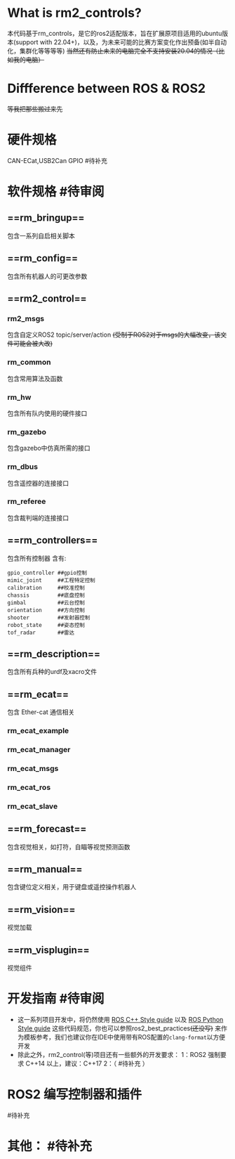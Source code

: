 # What is rm2_controls?
本代码基于rm_controls，是它的ros2适配版本，旨在扩展原项目适用的ubuntu版本(support with 22.04+)，以及，为未来可能的比赛方案变化作出预备(如半自动化，集群化等等等等)
~~当然还有防止未来的电脑完全不支持安装20.04的情况（比如我的电脑）~~
# Diffference between ROS & ROS2
~~等我把那些搬过来先~~
# 硬件规格
CAN-ECat,USB2Can
GPIO
#待补充 
# 软件规格 #待审阅
## ==rm_bringup==
包含一系列自启相关脚本
## ==rm_config==
包含所有机器人的可更改参数
## ==rm2_control==
### rm2_msgs
包含自定义ROS2 topic/server/action
~~(受制于ROS2对于msgs的大幅改变，该文件可能会被大改)~~
### rm_common
包含常用算法及函数
### rm_hw
包含所有队内使用的硬件接口
### rm_gazebo
包含gazebo中仿真所需的接口
### rm_dbus
包含遥控器的连接接口
### rm_referee
包含裁判端的连接接口

## ==rm_controllers==
包含所有控制器
含有:
```
gpio_controller ##gpio控制
mimic_joint     ##工程特定控制
calibration     ##校准控制
chassis         ##底盘控制
gimbal          ##云台控制
orientation     ##方向控制
shooter         ##发射器控制
robot_state     ##姿态控制
tof_radar       ##雷达
```
## ==rm_description==
包含所有兵种的urdf及xacro文件
## ==rm_ecat==
包含 Ether-cat 通信相关
### rm_ecat_example
### rm_ecat_manager
### rm_ecat_msgs
### rm_ecat_ros
### rm_ecat_slave
## ==rm_forecast==
包含视觉相关，如打符，自瞄等视觉预测函数
## ==rm_manual==
包含键位定义相关，用于键盘或遥控操作机器人
## ==rm_vision==
视觉加载
## ==rm_visplugin==
视觉组件
# 开发指南 #待审阅 
* 这一系列项目开发中，将仍然使用 [ROS C++ Style guide](https://wiki.ros.org/CppStyleGuide) 以及 [ROS Python Style guide](https://wiki.ros.org/CppStyleGuide) 这些代码规范，你也可以参照ros2_best_practices~~(还没写)~~ 来作为模板参考，我们也建议你在IDE中使用带有ROS配置的```clang-format```以方便开发
* 除此之外，rm2_control(等)项目还有一些额外的开发要求：
  1：ROS2 强制要求 C++14 以上，建议：C++17
  2：（ #待补充 ）
# ROS2 编写控制器和插件
#待补充
# 其他： #待补充 
